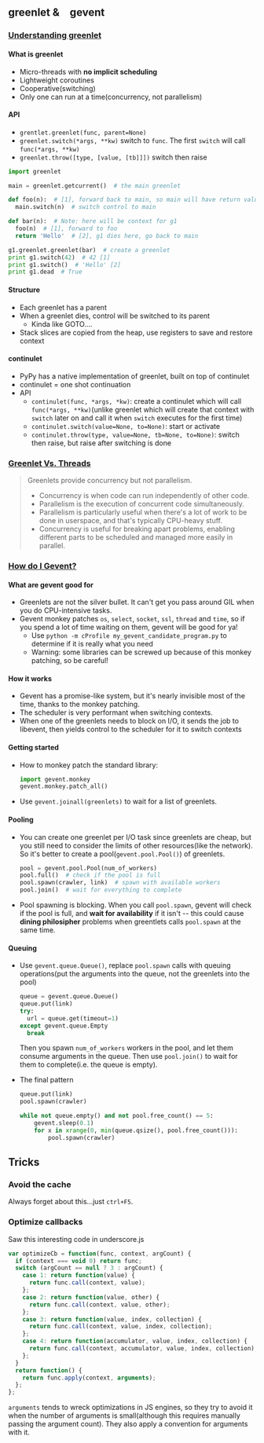 ## greenlet &　gevent

### [Understanding greenlet](http://www.slideshare.net/saghul/understanding-greenlet)

#### What is greenlet

* Micro-threads with **no implicit scheduling**
* Lightweight coroutines
* Cooperative(switching)
* Only one can run at a time(concurrency, not parallelism)

#### API

* `grentlet.greenlet(func, parent=None)`
* `greenlet.switch(*args, **kw)` switch to `func`. The first `switch` will call `func(*args, **kw)`
* `greenlet.throw([type, [value, [tb]]])` switch then raise

```python
import greenlet

main = greenlet.getcurrent()  # the main greenlet

def foo(n):  # [1], forward back to main, so main will have return value 42
  main.switch(n)  # switch control to main

def bar(n):  # Note: here will be context for g1
  foo(n)  # [1], forward to foo
  return 'Hello'  # [2], g1 dies here, go back to main

g1.greenlet.greenlet(bar)  # create a greenlet
print g1.switch(42)  # 42 [1]
print g1.switch()  # 'Hello' [2]
print g1.dead  # True
```

#### Structure

* Each greenlet has a parent
* When a greenlet dies, control will be switched to its parent
  * Kinda like GOTO....
* Stack slices are copied from the heap, use registers to save and restore context

#### continulet

* PyPy has a native implementation of greenlet, built on top of continulet
* continulet = one shot continuation
* API
  * `continulet(func, *args, *kw)`: create a continulet which will call `func(*args, **kw)`(unlike greenlet which will create that context with `switch` later on and call it when `switch` executes for the first time)
  * `continulet.switch(value=None, to=None)`: start or activate
  * `continulet.throw(type, value=None, tb=None, to=None)`: switch then raise, but raise after switching is done

### [Greenlet Vs. Threads](http://stackoverflow.com/questions/15556718/greenlet-vs-threads)

> Greenlets provide concurrency but not parallelism.
> * Concurrency is when code can run independently of other code.
> * Parallelism is the execution of concurrent code simultaneously.
> * Parallelism is particularly useful when there's a lot of work to be done in userspace, and that's typically CPU-heavy stuff.
> * Concurrency is useful for breaking apart problems, enabling different parts to be scheduled and managed more easily in parallel.

### [How do I Gevent?](http://blog.hownowstephen.com/post/50743415449/gevent-tutorial)

#### What are gevent good for

* Greenlets are not the silver bullet. It can't get you pass around GIL when you do CPU-intensive tasks.
* Gevent monkey patches `os`, `select`, `socket`, `ssl`, `thread` and `time`, so if you spend a lot of time waiting on them, gevent will be good for ya!
  * Use `python -m cProfile my_gevent_candidate_program.py` to determine if it is really what you need
  * Warning: some libraries can be screwed up because of this monkey patching, so be careful!

#### How it works

* Gevent has a promise-like system, but it's nearly invisible most of the time, thanks to the monkey patching.
* The scheduler is very performant when switching contexts.
* When one of the greenlets needs to block on I/O, it sends the job to libevent, then yields control to the scheduler for it to switch contexts

#### Getting started

* How to monkey patch the standard library:

  ```python
  import gevent.monkey
  gevent.monkey.patch_all()
  ```
* Use `gevent.joinall(greenlets)` to wait for a list of greenlets.

#### Pooling

* You can create one greenlet per I/O task since greenlets are cheap, but you still need to consider the limits of other resources(like the network). So it's better to create a pool(`gevent.pool.Pool()`) of greenlets.

  ```python
  pool = gevent.pool.Pool(num_of_workers)
  pool.full()  # check if the pool is full
  pool.spawn(crawler, link)  # spawn with available workers
  pool.join()  # wait for everything to complete
  ```
* Pool spawning is blocking. When you call `pool.spawn`, gevent will check if the pool is full, and **wait for availability** if it isn't -- this could cause **dining philosipher** problems when greentlets calls `pool.spawn` at the same time.

#### Queuing

* Use `gevent.queue.Queue()`, replace `pool.spawn` calls with queuing operations(put the arguments into the queue, not the greenlets into the pool)

  ```python
  queue = gevent.queue.Queue()
  queue.put(link)
  try:
    url = queue.get(timeout=1)
  except gevent.queue.Empty
    break
  ```
  Then you spawn `num_of_workers` workers in the pool, and let them consume arguments in the queue. Then use `pool.join()` to wait for them to complete(i.e. the queue is empty).
* The final pattern

  ```python
  queue.put(link)
  pool.spawn(crawler)

  while not queue.empty() and not pool.free_count() == 5:
      gevent.sleep(0.1)
      for x in xrange(0, min(queue.qsize(), pool.free_count())):
          pool.spawn(crawler)
  ```

## Tricks

### Avoid the cache

Always forget about this...just `ctrl+F5`.

### Optimize callbacks

Saw this interesting code in underscore.js

```javascript
var optimizeCb = function(func, context, argCount) {
  if (context === void 0) return func;
  switch (argCount == null ? 3 : argCount) {
    case 1: return function(value) {
      return func.call(context, value);
    };
    case 2: return function(value, other) {
      return func.call(context, value, other);
    };
    case 3: return function(value, index, collection) {
      return func.call(context, value, index, collection);
    };
    case 4: return function(accumulator, value, index, collection) {
      return func.call(context, accumulator, value, index, collection);
    };
  }
  return function() {
    return func.apply(context, arguments);
  };
};
```

`arguments` tends to wreck optimizations in JS engines, so they try to avoid it when the number of arguments is small(although this requires manually passing the argument count). They also apply a convention for arguments with it.